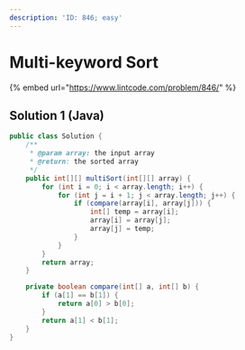 ```yaml
---
description: 'ID: 846; easy'
---
```


# Multi-keyword Sort

{% embed url="https://www.lintcode.com/problem/846/" %}

## Solution 1 \(Java\)

```java
public class Solution {
    /**
     * @param array: the input array
     * @return: the sorted array
     */
    public int[][] multiSort(int[][] array) {
        for (int i = 0; i < array.length; i++) {
            for (int j = i + 1; j < array.length; j++) {
                if (compare(array[i], array[j])) {
                    int[] temp = array[i];
                    array[i] = array[j];
                    array[j] = temp;
                }
            }
        }
        return array;
    }

    private boolean compare(int[] a, int[] b) {
        if (a[1] == b[1]) {
            return a[0] > b[0];
        }
        return a[1] < b[1];
    }
}
```

